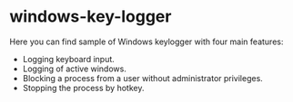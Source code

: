 # windows-key-logger

Here you can find sample of Windows keylogger with four main features:

- Logging keyboard input.
- Logging of active windows.
- Blocking a process from a user without administrator privileges.
- Stopping the process by hotkey.

